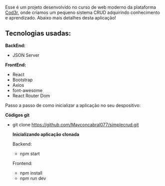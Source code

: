 Esse é um projeto desenvolvido no curso de web moderno da plataforma <a href="https://www.cod3r.com.br/">Cod3r</a>, 
onde criamos um pequeno sistema CRUD adquirindo conhecimento e aprendizado. Abaixo mais detalhes desta aplicação!


<h2>Tecnologias usadas:</h2>

<strong>BackEnd:</strong>
- JSON Server

<strong>FrontEnd:</strong>
- React
- Bootstrap
- Axios
- font-awesome
- React Router Dom

Passo a passo de como inicializar a aplicação no seu despositivo:

<strong>Códigos git</strong>
- git clone https://github.com/Mayconcabral077/simplecrud.git

  <strong>Inicializando aplicação clonada</strong>

  Backend:
  - npm start
 
  Frontend:
  - npm install
  - npm run dev

